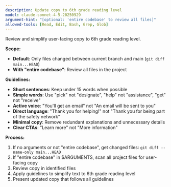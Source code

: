 ```yaml
---
description: Update copy to 6th grade reading level
model: claude-sonnet-4-5-20250929
argument-hint: "[optional: 'entire codebase' to review all files]"
allowed-tools: [Read, Edit, Bash, Grep, Glob]
---
```


Review and simplify user-facing copy to 6th grade reading level.

**Scope:**

- **Default**: Only files changed between current branch and main (`git diff main...HEAD`)
- **With "entire codebase"**: Review all files in the project

**Guidelines:**

- **Short sentences**: Keep under 15 words when possible
- **Simple words**: Use "pick" not "designate", "help" not "assistance", "get" not "receive"
- **Active voice**: "You'll get an email" not "An email will be sent to you"
- **Direct language**: "Thank you for helping!" not "Thank you for being part of the safety network"
- **Minimal copy**: Remove redundant explanations and unnecessary details
- **Clear CTAs**: "Learn more" not "More information"

**Process:**

1. If no arguments or not "entire codebase", get changed files: `git diff --name-only main...HEAD`
2. If "entire codebase" in $ARGUMENTS, scan all project files for user-facing copy
3. Review copy in identified files
4. Apply guidelines to simplify text to 6th grade reading level
5. Present updated copy that follows all guidelines
